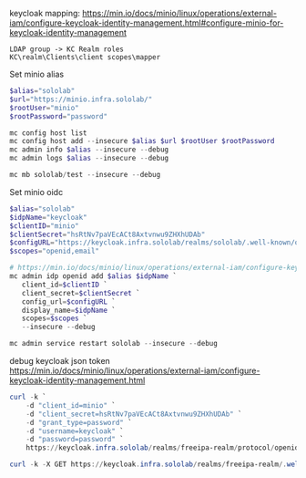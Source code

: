 keycloak mapping:
https://min.io/docs/minio/linux/operations/external-iam/configure-keycloak-identity-management.html#configure-minio-for-keycloak-identity-management
```
LDAP group -> KC Realm roles
KC\realm\Clients\client scopes\mapper
```

Set minio alias
```powershell
$alias="sololab"
$url="https://minio.infra.sololab/"
$rootUser="minio"
$rootPassword="password"

mc config host list
mc config host add --insecure $alias $url $rootUser $rootPassword
mc admin info $alias --insecure --debug
mc admin logs $alias --insecure --debug

mc mb sololab/test --insecure --debug
```

Set minio oidc
```powershell
$alias="sololab"
$idpName="keycloak"
$clientID="minio"
$clientSecret="hsRtNv7paVEcACt8Axtvnwu9ZHXhUDAb"
$configURL="https://keycloak.infra.sololab/realms/sololab/.well-known/openid-configuration"
$scopes="openid,email"

# https://min.io/docs/minio/linux/operations/external-iam/configure-keycloak-identity-management.html#configure-minio-for-keycloak-authentication
mc admin idp openid add $alias $idpName `
   client_id=$clientID `
   client_secret=$clientSecret `
   config_url=$configURL `
   display_name=$idpName `
   scopes=$scopes `
   --insecure --debug

mc admin service restart sololab --insecure --debug
```

debug keycloak json token
https://min.io/docs/minio/linux/operations/external-iam/configure-keycloak-identity-management.html
```powershell
curl -k `
    -d "client_id=minio" `
    -d "client_secret=hsRtNv7paVEcACt8Axtvnwu9ZHXhUDAb" `
    -d "grant_type=password" `
    -d "username=keycloak" `
    -d "password=password" `
    https://keycloak.infra.sololab/realms/freeipa-realm/protocol/openid-connect/token

curl -k -X GET https://keycloak.infra.sololab/realms/freeipa-realm/.well-known/openid-configuration
```